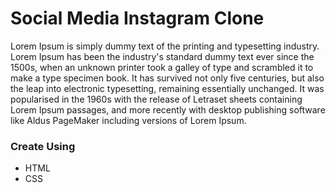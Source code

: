 <h1>
  Social Media Instagram Clone
</h1>
<p>
  Lorem Ipsum is simply dummy text of the printing and typesetting industry. Lorem Ipsum has been the industry's standard dummy text ever since the 1500s, when an unknown printer took a galley of type and scrambled it to make a type specimen book. It has survived not only five centuries, but also the leap into electronic typesetting, remaining essentially unchanged. It was popularised in the 1960s with the release of Letraset sheets containing Lorem Ipsum passages, and more recently with desktop publishing software like Aldus PageMaker including versions of Lorem Ipsum.


</p>

<h3>
  Create Using
</h3>
<ul>
  <li>
    HTML
  </li>
  <li>
    CSS
  </li>
</ul>
